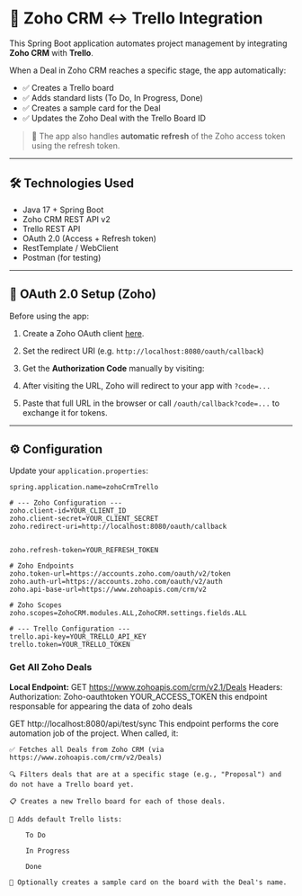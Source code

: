 # 🔄 Zoho CRM ↔ Trello Integration

This Spring Boot application automates project management by integrating **Zoho CRM** with **Trello**.

When a Deal in Zoho CRM reaches a specific stage, the app automatically:

- ✅ Creates a Trello board
- ✅ Adds standard lists (To Do, In Progress, Done)
- ✅ Creates a sample card for the Deal
- ✅ Updates the Zoho Deal with the Trello Board ID

> 🔁 The app also handles **automatic refresh** of the Zoho access token using the refresh token.

---

## 🛠 Technologies Used

- Java 17 + Spring Boot
- Zoho CRM REST API v2
- Trello REST API
- OAuth 2.0 (Access + Refresh token)
- RestTemplate / WebClient
- Postman (for testing)

---

## 🔐 OAuth 2.0 Setup (Zoho)

Before using the app:

1. Create a Zoho OAuth client [here](https://api-console.zoho.com/).
2. Set the redirect URI (e.g. `http://localhost:8080/oauth/callback`)
3. Get the **Authorization Code** manually by visiting:


4. After visiting the URL, Zoho will redirect to your app with `?code=...`
5. Paste that full URL in the browser or call `/oauth/callback?code=...` to exchange it for tokens.

---

## ⚙️ Configuration

Update your `application.properties`:

```properties
spring.application.name=zohoCrmTrello

# --- Zoho Configuration ---
zoho.client-id=YOUR_CLIENT_ID
zoho.client-secret=YOUR_CLIENT_SECRET
zoho.redirect-uri=http://localhost:8080/oauth/callback


zoho.refresh-token=YOUR_REFRESH_TOKEN

# Zoho Endpoints
zoho.token-url=https://accounts.zoho.com/oauth/v2/token
zoho.auth-url=https://accounts.zoho.com/oauth/v2/auth
zoho.api-base-url=https://www.zohoapis.com/crm/v2

# Zoho Scopes
zoho.scopes=ZohoCRM.modules.ALL,ZohoCRM.settings.fields.ALL

# --- Trello Configuration ---
trello.api-key=YOUR_TRELLO_API_KEY
trello.token=YOUR_TRELLO_TOKEN

```
###  Get All Zoho Deals

**Local Endpoint:**
GET https://www.zohoapis.com/crm/v2.1/Deals
Headers:
Authorization: Zoho-oauthtoken YOUR_ACCESS_TOKEN
this endpoint responsable for appearing the data of zoho deals 

GET http://localhost:8080/api/test/sync
This endpoint performs the core automation job of the project. When called, it:

    ✅ Fetches all Deals from Zoho CRM (via https://www.zohoapis.com/crm/v2/Deals)

    🔍 Filters deals that are at a specific stage (e.g., "Proposal") and do not have a Trello board yet.

    📋 Creates a new Trello board for each of those deals.

    📌 Adds default Trello lists:

        To Do

        In Progress

        Done

    🧾 Optionally creates a sample card on the board with the Deal's name.
